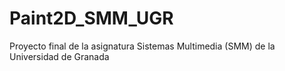 # Paint2D_SMM_UGR
Proyecto final de la asignatura Sistemas Multimedia (SMM) de la Universidad de Granada
